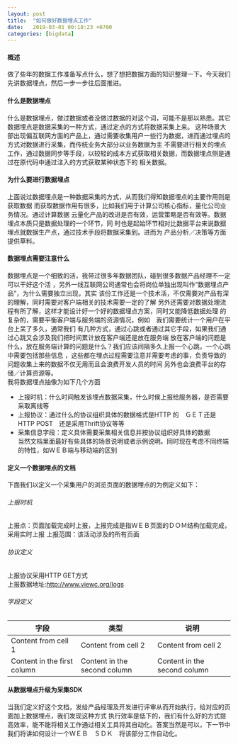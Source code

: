 ```yaml
---
layout: post
title:  "如何做好数据埋点工作"
date:   2019-03-01 00:18:23 +0700
categories: [bigdata]
---
```


#### 概述  
做了些年的数据工作准备写点什么，想了想把数据方面的知识整理一下。今天我们先讲数据埋点，然后一步一步往后面推进。
  
  
#### 什么是数据埋点  
什么是数据埋点，做过数据或者没做过数据的对这个词，可能不是那以熟悉。其它数据埋点是数据采集的一种方式，通过定点的方式将数据采集上来。
这种场景大部出现偏互联网方面的产品上，通过需要收集用户一些行为数据，进而通过埋点的方式对数据进行采集，而传统业务大部分以业务数据为主
不需要进行相关的埋点工作，通过数据同步等手段，以较轻的成本方式获取相关数据，而数据埋点侧是通过在原代码中通过注入的方式获取某种状态下的
相关数据。
   
   
#### 为什么要进行数据埋点　　
上面说过数据埋点是一种数据采集的方式，从而我们得知数据埋点的主要作用则是获取数据
而获取数据作用有很多，比如我们用于计算公司核心指标，量化公司业务情况。通过计算数据
云量化产品的改进是否有效，运营策略是否有效等。数据埋点本质只是数据处理的一个环节，同
时也是起始环节相对比数据平台来说数据埋点就数据生产点，通过技术手段将数据采集到。进而为
产品分析／决策等方面提供草料。
  
  
#### 数据埋点需要注意什么  
数据埋点是一个细致的活，我带过很多年数据团队，碰到很多数据产品经理不一定可以干好这个活
，另外一线互联网公司通常也会将岗位单独出现叫作“数据埋点产品”，为什么需要独立出现，其实
该份工作还是一个技术活，不仅需要对产品有深的理解，同时需要对客户端相关的技术需要一定的了解
另外还需要对数据处理流程有所了解，这样才能设计好一个好的数据埋点方案，同时又能降低数据处理
的复杂的，需要平衡客户端与服务端的资源情况，例如　我们需要统计一个用户在平台上呆了多久，通常我们
有几种方式，通过心跳或者通过其它手段，如果我们通过心跳又会涉及我们把时间累计放在客户端还是放在服务端
放在客户端的问题是什么，放在服务端计算的问题是什么？我们应该间隔多久上报一个心跳，一个心跳中需要包括那些信息
，这些都在埋点过程需要注意并需要考虑的事，负责导致的问题收集上来的数据不仅无用而且会浪费开发人员的时间
另外也会浪费平台的存储／计算资源等。  
我将数据埋点抽像为如下几个方面  
- 上报时机：什么时间触发该埋点数据采集，什么时侯上报给服务器，是否需要采取离线等  
- 上报协议：通过什么的协议组织具体的数据格式是HTTP 的　ＧＥＴ还是HTTP POST　还是采用Thrift协议等等  
- 采集信息字段：定义具体需要采集相关信息并按协议组织好具体的数据  
当然文档里面最好有些具体的场景说明或者示例说明。同时现在考虑不同终端的特性，如ＷＥＢ端与移动端的区别
  
#### 定义一个数据埋点的文档  
下面我们以定义一个采集用户的浏览页面的数据埋点的为例定义如下：　　
###### 上报时机  
上报点：页面加载完成时上报，上报完成是指ＷＥＢ页面的ＤＯＭ结构加载完成，采用实时上报
上报范围：该活动涉及的所有页面
  
###### 协议定义  
上报协议采用HTTP GET方式  
上报数据地址:http://www.viewc.org/logs
  
###### 字段定义  
字段 | 类型　| 说明
------------ | ------------- | -------------
Content from cell 1 | Content from cell 2 | Content from cell 2
Content in the first column | Content in the second column | Content in the second column
  
  
  
#### 从数据埋点升级为采集SDK  
当我们定义好这个文档，发给产品经理及开发进行评审从而开始执行，给对应的页面加上数据埋点，我们发现这种方式
执行效率是低下的，我们有什么好的方式提高效率，能不能将相关工作通过相关工具将其自动化。答案当然是可以，下一节中
我们将讲如何设计一个ＷＥＢ　ＳＤＫ　将该部分工作自动化。
